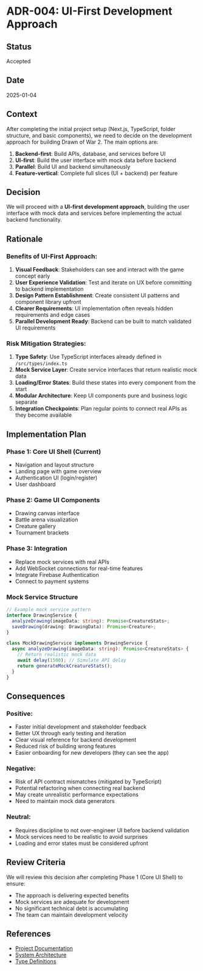 # ADR-004: UI-First Development Approach

## Status
Accepted

## Date
2025-01-04

## Context
After completing the initial project setup (Next.js, TypeScript, folder structure, and basic components), we need to decide on the development approach for building Drawn of War 2. The main options are:

1. **Backend-first**: Build APIs, database, and services before UI
2. **UI-first**: Build the user interface with mock data before backend
3. **Parallel**: Build UI and backend simultaneously
4. **Feature-vertical**: Complete full slices (UI + backend) per feature

## Decision
We will proceed with a **UI-first development approach**, building the user interface with mock data and services before implementing the actual backend functionality.

## Rationale

### Benefits of UI-First Approach:
1. **Visual Feedback**: Stakeholders can see and interact with the game concept early
2. **User Experience Validation**: Test and iterate on UX before committing to backend implementation
3. **Design Pattern Establishment**: Create consistent UI patterns and component library upfront
4. **Clearer Requirements**: UI implementation often reveals hidden requirements and edge cases
5. **Parallel Development Ready**: Backend can be built to match validated UI requirements

### Risk Mitigation Strategies:
1. **Type Safety**: Use TypeScript interfaces already defined in `/src/types/index.ts`
2. **Mock Service Layer**: Create service interfaces that return realistic mock data
3. **Loading/Error States**: Build these states into every component from the start
4. **Modular Architecture**: Keep UI components pure and business logic separate
5. **Integration Checkpoints**: Plan regular points to connect real APIs as they become available

## Implementation Plan

### Phase 1: Core UI Shell (Current)
- Navigation and layout structure
- Landing page with game overview
- Authentication UI (login/register)
- User dashboard

### Phase 2: Game UI Components
- Drawing canvas interface
- Battle arena visualization
- Creature gallery
- Tournament brackets

### Phase 3: Integration
- Replace mock services with real APIs
- Add WebSocket connections for real-time features
- Integrate Firebase Authentication
- Connect to payment systems

### Mock Service Structure
```typescript
// Example mock service pattern
interface DrawingService {
  analyzeDrawing(imageData: string): Promise<CreatureStats>;
  saveDrawing(drawing: DrawingData): Promise<Creature>;
}

class MockDrawingService implements DrawingService {
  async analyzeDrawing(imageData: string): Promise<CreatureStats> {
    // Return realistic mock data
    await delay(1500); // Simulate API delay
    return generateMockCreatureStats();
  }
}
```

## Consequences

### Positive:
- Faster initial development and stakeholder feedback
- Better UX through early testing and iteration
- Clear visual reference for backend development
- Reduced risk of building wrong features
- Easier onboarding for new developers (they can see the app)

### Negative:
- Risk of API contract mismatches (mitigated by TypeScript)
- Potential refactoring when connecting real backend
- May create unrealistic performance expectations
- Need to maintain mock data generators

### Neutral:
- Requires discipline to not over-engineer UI before backend validation
- Mock services need to be realistic to avoid surprises
- Loading and error states must be considered upfront

## Review Criteria
We will review this decision after completing Phase 1 (Core UI Shell) to ensure:
- The approach is delivering expected benefits
- Mock services are adequate for development
- No significant technical debt is accumulating
- The team can maintain development velocity

## References
- [Project Documentation](../../PROJECT-PROGRESS.md)
- [System Architecture](../system-overview.md)
- [Type Definitions](/src/types/index.ts)